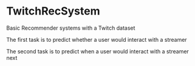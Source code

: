 # TwitchRecSystem
Basic Recommender systems with a Twitch dataset

The first task is to predict whether a user would interact with a streamer

The second task is to predict when a user would interact with a streamer next
